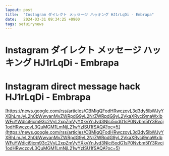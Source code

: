 ```yaml
---
layout: post
title:  "Instagram ダイレクト メッセージ ハッキング HJ1rLqDi - Embrapa"
date:   2024-03-31 09:34:25 +0900
tags: setuirynews 
---
```


# Instagram ダイレクト メッセージ ハッキング HJ1rLqDi - Embrapa



# Instagram direct message hack HJ1rLqDi - Embrapa

[https://news.google.com/rss/articles/CBMigQFodHRwczovL3d3dy5lbWJyYXBhLmJyL2h0bWwvanMvZWRpdG9yL2NrZWRpdG9yL2VkaXRvci9maWxlbWFuYWdlci9icm93c2VyL2xpZmVyYXkvYnJvd3Nlci5odG1sP0Nvbm5lY3Rvcj1odHRwczovL3QuMGM1LmNjL21wYzlSU1fSAQA?oc=5](https://news.google.com/rss/articles/CBMigQFodHRwczovL3d3dy5lbWJyYXBhLmJyL2h0bWwvanMvZWRpdG9yL2NrZWRpdG9yL2VkaXRvci9maWxlbWFuYWdlci9icm93c2VyL2xpZmVyYXkvYnJvd3Nlci5odG1sP0Nvbm5lY3Rvcj1odHRwczovL3QuMGM1LmNjL21wYzlSU1fSAQA?oc=5)

